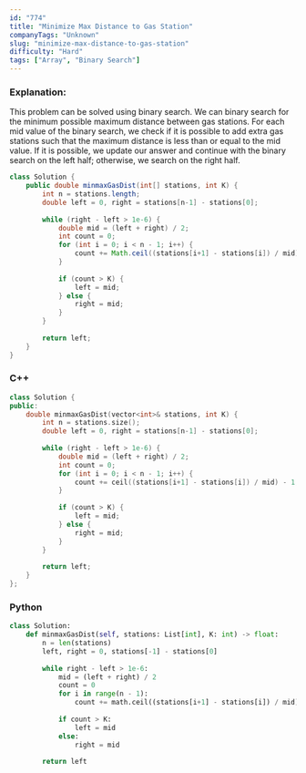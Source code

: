 ```yaml
---
id: "774"
title: "Minimize Max Distance to Gas Station"
companyTags: "Unknown"
slug: "minimize-max-distance-to-gas-station"
difficulty: "Hard"
tags: ["Array", "Binary Search"]
---
```


### Explanation:
This problem can be solved using binary search. We can binary search for the minimum possible maximum distance between gas stations. For each mid value of the binary search, we check if it is possible to add extra gas stations such that the maximum distance is less than or equal to the mid value. If it is possible, we update our answer and continue with the binary search on the left half; otherwise, we search on the right half.

```java
class Solution {
    public double minmaxGasDist(int[] stations, int K) {
        int n = stations.length;
        double left = 0, right = stations[n-1] - stations[0];
        
        while (right - left > 1e-6) {
            double mid = (left + right) / 2;
            int count = 0;
            for (int i = 0; i < n - 1; i++) {
                count += Math.ceil((stations[i+1] - stations[i]) / mid) - 1;
            }
            
            if (count > K) {
                left = mid;
            } else {
                right = mid;
            }
        }
        
        return left;
    }
}
```

### C++
```cpp
class Solution {
public:
    double minmaxGasDist(vector<int>& stations, int K) {
        int n = stations.size();
        double left = 0, right = stations[n-1] - stations[0];
        
        while (right - left > 1e-6) {
            double mid = (left + right) / 2;
            int count = 0;
            for (int i = 0; i < n - 1; i++) {
                count += ceil((stations[i+1] - stations[i]) / mid) - 1;
            }
            
            if (count > K) {
                left = mid;
            } else {
                right = mid;
            }
        }
        
        return left;
    }
};
```

### Python
```python
class Solution:
    def minmaxGasDist(self, stations: List[int], K: int) -> float:
        n = len(stations)
        left, right = 0, stations[-1] - stations[0]
        
        while right - left > 1e-6:
            mid = (left + right) / 2
            count = 0
            for i in range(n - 1):
                count += math.ceil((stations[i+1] - stations[i]) / mid) - 1
            
            if count > K:
                left = mid
            else:
                right = mid
        
        return left
```